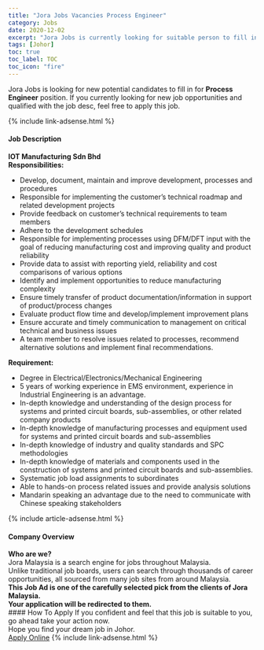 ```yaml
---
title: "Jora Jobs Vacancies Process Engineer" 
category: Jobs 
date: 2020-12-02 
excerpt: "Jora Jobs is currently looking for suitable person to fill in the Process Engineer which positioned at Johor" 
tags: [Johor] 
toc: true 
toc_label: TOC 
toc_icon: "fire" 
--- 
```


<p>Jora Jobs is looking for new potential candidates to fill in for <b>Process Engineer</b> position. If you currently looking for new job opportunities and qualified with the job desc, feel free to apply this job.
</p>{% include link-adsense.html %} 
<div><div><div><h4>Job Description</h4></div></div><div><div><span><div><div><strong>IOT Manufacturing Sdn Bhd</strong></div><div><div><strong>Responsibilities:</strong></div><ul><li>Develop, document, maintain and improve development, processes and procedures</li><li>Responsible for implementing the customer&#8217;s technical roadmap and related development projects</li><li>Provide feedback on customer&#8217;s technical requirements to team members</li><li>Adhere to the development schedules</li><li>Responsible for implementing processes using DFM/DFT input with the goal of reducing manufacturing cost and improving quality and product reliability</li><li>Provide data to assist with reporting yield, reliability and cost comparisons of various options</li><li>Identify and implement opportunities to reduce manufacturing complexity</li><li>Ensure timely transfer of product documentation/information in support of product/process changes</li><li>Evaluate product flow time and develop/implement improvement plans</li><li>Ensure accurate and timely communication to management on critical technical and business issues</li><li>A team member to resolve issues related to processes, recommend alternative solutions and implement final recommendations.</li></ul><div><div><strong>Requirement:</strong></div><ul><li>Degree in Electrical/Electronics/Mechanical Engineering</li><li>5 years of working experience in EMS environment, experience in Industrial Engineering is an advantage.</li><li>In-depth knowledge and understanding of the design process for systems and printed circuit boards, sub-assemblies, or other related company products</li><li>In-depth knowledge of manufacturing processes and equipment used for systems and printed circuit boards and sub-assemblies</li><li>In-depth knowledge of industry and quality standards and SPC methodologies</li><li>In-depth knowledge of materials and components used in the construction of systems and printed circuit boards and sub-assemblies.</li><li>Systematic job load assignments to subordinates</li><li>Able to hands-on process related issues and provide analysis solutions</li><li>Mandarin speaking an advantage due to the need to communicate with Chinese speaking stakeholders</li></ul></div></div></div></span></div></div></div> 
{% include article-adsense.html %} 
<div><div><div><h4>Company Overview</h4></div></div><div><div><span><div><div>
<strong>Who are we?</strong></div>
<div>
	Jora Malaysia is a search engine for jobs throughout Malaysia.<br>
	Unlike traditional job boards, users can search through thousands of career opportunities, all sourced from many job sites from around Malaysia.&#160;</div>
<div>
<div>
<strong>This Job Ad is one of the carefully selected pick from the clients of Jora Malaysia.</strong></div>
<div>
<strong>Your application will be redirected to them.</strong></div>
</div></div></span></div></div></div> 
#### How To Apply 
If you confident and feel that this job is suitable to you, go ahead take your action now. <br/> 
Hope you find your dream job in Johor. <br/> 
<a href="https://www.jobstreet.com.my/en/job/process-engineer-4435243?jobId=jobstreet-my-job-4435243&sectionRank=26&token=0~00ff35fb-b46d-4d5f-89c9-b99fbaa80f19&fr=SRP%20View%20In%20New%20Ta" class="btn btn--info" target="_blank" rel="nofollow noopenner">Apply Online</a> 
{% include link-adsense.html %} 